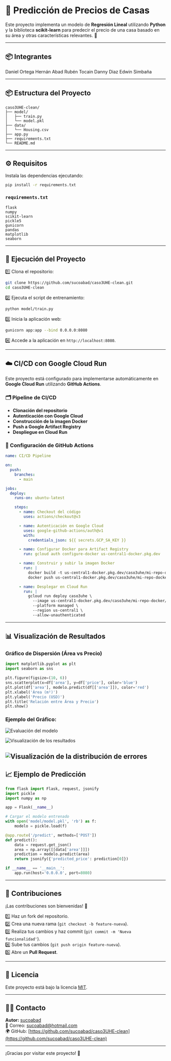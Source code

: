 # 🏡 Predicción de Precios de Casas

Este proyecto implementa un modelo de **Regresión Lineal** utilizando **Python** y la biblioteca **scikit-learn** para predecir el precio de una casa basado en su área y otras características relevantes. 🚀

---

## 📦 Integrantes

Daniel Ortega
Hernán Abad
Rubén Tocain
Danny Diaz
Edwin Simbaña

---

## 📦 Estructura del Proyecto

```
caso3UHE-clean/
├── model/
│   ├── train.py
│   └── model.pkl
├── data/
│   └── Housing.csv
├── app.py
├── requirements.txt
└── README.md
```

---

## ⚙️ Requisitos

Instala las dependencias ejecutando:

```bash
pip install -r requirements.txt
```

### `requirements.txt`

```
flask
numpy
scikit-learn
pickle5
gunicorn
pandas
matplotlib
seaborn
```

---

## 🚀 Ejecución del Proyecto

1️⃣ Clona el repositorio:

```bash
git clone https://github.com/sucoabad/caso3UHE-clean.git
cd caso3UHE-clean
```

2️⃣ Ejecuta el script de entrenamiento:

```bash
python model/train.py
```

3️⃣ Inicia la aplicación web:

```bash
gunicorn app:app --bind 0.0.0.0:8080
```

4️⃣ Accede a la aplicación en `http://localhost:8080`.

---

## ☁️ CI/CD con Google Cloud Run

Este proyecto está configurado para implementarse automáticamente en **Google Cloud Run** utilizando **GitHub Actions**.

### 🗂️ Pipeline de CI/CD

- **Clonación del repositorio**
- **Autenticación con Google Cloud**
- **Construcción de la imagen Docker**
- **Push a Google Artifact Registry**
- **Despliegue en Cloud Run**

### 🔑 Configuración de GitHub Actions

```yaml
name: CI/CD Pipeline

on:
  push:
    branches:
      - main

jobs:
  deploy:
    runs-on: ubuntu-latest

    steps:
      - name: Checkout del código
        uses: actions/checkout@v3

      - name: Autenticación en Google Cloud
        uses: google-github-actions/auth@v1
        with:
          credentials_json: ${{ secrets.GCP_SA_KEY }}

      - name: Configurar Docker para Artifact Registry
        run: gcloud auth configure-docker us-central1-docker.pkg.dev

      - name: Construir y subir la imagen Docker
        run: |
          docker build -t us-central1-docker.pkg.dev/caso3uhe/mi-repo-docker/caso3uhe-clean:latest .
          docker push us-central1-docker.pkg.dev/caso3uhe/mi-repo-docker/caso3uhe-clean:latest

      - name: Desplegar en Cloud Run
        run: |
          gcloud run deploy caso3uhe \
            --image us-central1-docker.pkg.dev/caso3uhe/mi-repo-docker/caso3uhe-clean:latest \
            --platform managed \
            --region us-central1 \
            --allow-unauthenticated
```

---

## 📊 Visualización de Resultados

### Gráfico de Dispersión (Área vs Precio)

```python
import matplotlib.pyplot as plt
import seaborn as sns

plt.figure(figsize=(10, 6))
sns.scatterplot(x=df['area'], y=df['price'], color='blue')
plt.plot(df['area'], modelo.predict(df[['area']]), color='red')
plt.xlabel('Área (m²)')
plt.ylabel('Precio (USD)')
plt.title('Relación entre Área y Precio')
plt.show()
```

### Ejemplo del Gráfico:

![Evaluación del modelo](image.png)

![Visualización de los resultados](image-1.png)

![Visualización de la distribución de errores](image-2.png)
---

## 📈 Ejemplo de Predicción

```python
from flask import Flask, request, jsonify
import pickle
import numpy as np

app = Flask(__name__)

# Cargar el modelo entrenado
with open('model/model.pkl', 'rb') as f:
    modelo = pickle.load(f)

@app.route('/predict', methods=['POST'])
def predict():
    data = request.get_json()
    area = np.array([[data['area']]])
    prediction = modelo.predict(area)
    return jsonify({'predicted_price': prediction[0]})

if __name__ == '__main__':
    app.run(host='0.0.0.0', port=8080)
```

---

## 🤝 Contribuciones

¡Las contribuciones son bienvenidas! 🚀

1️⃣ Haz un fork del repositorio.  
2️⃣ Crea una nueva rama (`git checkout -b feature-nueva`).  
3️⃣ Realiza tus cambios y haz commit (`git commit -m 'Nueva funcionalidad'`).  
4️⃣ Sube tus cambios (`git push origin feature-nueva`).  
5️⃣ Abre un **Pull Request**.

---

## 📄 Licencia

Este proyecto está bajo la licencia [MIT](LICENSE).

---

## 🙋‍♂️ Contacto

**Autor:** [sucoabad](https://github.com/sucoabad)  
📧 Correo: sucoabad@hotmail.com  
🌍 GitHub: [https://github.com/sucoabad/caso3UHE-clean](https://github.com/sucoabad/caso3UHE-clean)

---

¡Gracias por visitar este proyecto! 🚀


